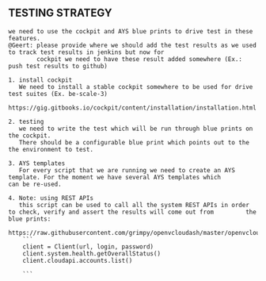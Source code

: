 
## TESTING STRATEGY
	we need to use the cockpit and AYS blue prints to drive test in these features.
	@Geert: please provide where we should add the test results as we used to track test results in jenkins but now for
			cockpit we need to have these result added somewhere (Ex.: push test results to github)
	
	1. install cockpit
	   We need to install a stable cockpit somewhere to be used for drive test suites (Ex. be-scale-3)
		https://gig.gitbooks.io/cockpit/content/installation/installation.html

	2. testing
	   we need to write the test which will be run through blue prints on the cockpit.
	   There should be a configurable blue print which points out to the the environment to test.

	3. AYS templates
	   For every script that we are running we need to create an AYS template. For the moment we have several AYS templates which 	           can be re-used.

	4. Note: using REST APIs
	   this script can be used to call all the system REST APIs in order to check, verify and assert the results will come out from 		the blue prints:
		https://raw.githubusercontent.com/grimpy/openvcloudash/master/openvcloudash/openvcloud/client.py
		```
		client = Client(url, login, password)
		client.system.health.getOverallStatus()
		client.cloudapi.accounts.list()

		```
